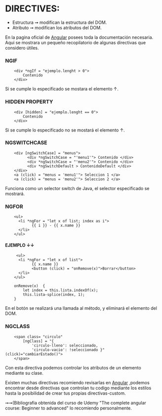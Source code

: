 # DIRECTIVES:
- Estructura ➞ modifican la estructura del DOM.
- Atributo ➞ modifican los atributos del DOM.

En la pagina oficial de [Angular](https://angular.io/api/core/Directive) posees toda la documentación necesaria.
Aqui se mostrara un pequeño recopilatorio de algunas directivas que considero útiles.

### NGIF
        <div *ngIf = "ejemplo.lenght > 0">
            Contenido
        </div>
Si se cumple lo especificado se mostara el elemento ↑.

### HIDDEN PROPERTY
        <div [hidden] = "ejemplo.lenght == 0">
            Contenido
        </div>
Si se cumple lo especificado no se mostará el elemento ↑.

### NGSWITCHCASE
        <div [ngSwitchCase] = "menus">
              <div *ngSwitchCase = "'menu1'"> Contenido </div>
              <div *ngSwitchCase = "'menu2'"> Contenido </div>
              <div *ngSwitchDefault > ContenidoDefault </div>
        </div>
        <a (click) = "menus = 'menu1'"> Seleccion 1 </a>
        <a (click) = "menus = 'menu2'"> Seleccion 2 </a>
 Funciona como un selector switch de Java, el selector especificado se mostrará.
 
 ### NGFOR
        <ul>
          <li *ngFor = "let x of list; index as i">
                {{ i }} - {{ x.name }}
          </li>
        </ul>
 #### EJEMPLO ↓↓
         <ul>
          <li *ngFor = "let x of list">
                {{ x.name }}
                <button (click) = "onRemove(x)">Borrar</button>
          </li>
        </ul>
        
        onRemove(x)  {
            let index = this.lista.indexOf(x);
            this.lista-splice(index, 1);
        }
En el botón se realizará una llamada al método, y eliminará el elemento del DOM.  

### NGCLASS
        <span class= "circulo"
            [ngClass] = "{
                'circulo-lleno': seleccionado,
                'circulo-vacio': !seleccionado }" (click)="cambiarEstado()">
        </span>       
Con esta directiva podemos controlar los atributos de un elemento mediante su clase.         

Existen muchas directivas recomiendo revisarlas en [Angular](https://angular.io/api/core/Directive) ,podemos encontrar desde directivas que controlan tu codigo mediante los estilos hasta la posibilidad de crear tus propias directivas-custom.

➙➙(Bibliografia obtenida del curso de Udemy "The complete angular course: Beginner to advanced" lo recomiendo personalmente.
                
